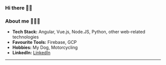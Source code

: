 ### Hi there 👋🏻
### About me 👨🏼‍💻

-  **Tech Stack:** Angular, Vue.js, Node.JS, Python, other web-related technologies
-  **Favourite Tools:** Firebase, GCP
-  **Hobbies:** My Dog, Motorcycling
-  **LinkedIn:** [LinkedIn](https://linkedin.com/in/bjoern-kneisel)

---------------------------------------------------------------------------------------------------------------------------------------------------------------------------------

